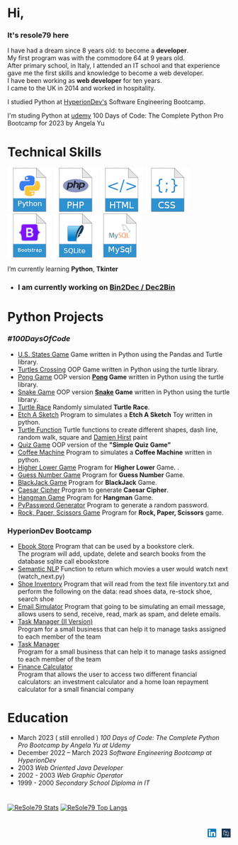 # Hi,

### It's resole79 here

I have had a dream since 8 years old: to become a **developer**.  
My first program was with the commodore 64 at 9 years old.  
After primary school, in Italy, I attended an IT school and that experience gave me the first skills and knowledge to become a web developer.  
I have been working as **web developer** for ten years.  
I came to the UK in 2014 and worked in hospitality. 

I studied Python at [HyperionDev's](https://www.hyperiondev.com/) Software Engineering Bootcamp.

I'm studing Python at [udemy](https://www.udemy.com/) 100 Days of Code: The Complete Python Pro Bootcamp for 2023 by Angela Yu

# Technical Skills

![python](./image/python.png) ![php](./image/php.png) ![html](./image/html.png) ![css](./image/css.png) ![bootstrap](./image/bootstrap.png) ![sqlite](./image/sqlite.png)![mysql](./image/mysql.png)


I’m currently learning **Python**, **Tkinter** 

- ### **I am currently working on [Bin2Dec / Dec2Bin](https://github.com/resole79/binary_to_decimal)**
 
# Python Projects

### *#100DaysOfCode*
 - [U.S. States Game](https://github.com/resole79/us_states_game) Game written in Python using the Pandas and Turtle library.
 - [Turtles Crossing](https://github.com/resole79/turtles_crossing) OOP Game written in Python using the turtle library.
 - [Pong Game](https://github.com/resole79/pong_game) OOP version **[Pong](https://en.wikipedia.org/wiki/Pong) Game** written in Python using the turtle library. 
 - [Snake Game](https://github.com/resole79/snake_game) OOP version **[Snake](https://en.wikipedia.org/wiki/Snake_(video_game_genre)) Game** written in Python using the turtle library. 
 - [Turtle Race](https://github.com/resole79/turtle_race) Randomly simulated **Turtle Race**.
 - [Etch A Sketch](https://github.com/resole79/etch_a_sketch) Program to simulates a **Etch A Sketch** Toy written in python.
 - [Turtle Function](https://github.com/resole79/turtle_function) Turtle functions to create different shapes, dash line, random walk, square and [Damien Hirst](https://en.wikipedia.org/wiki/Damien_Hirst) paint      
 - [Quiz Game](https://github.com/resole79/quiz_game) OOP version of the **"Simple Quiz Game"**      
 - [Coffee Machine](https://github.com/resole79/coffee_machine) Program to simulates a **Coffee Machine** written in python.     
 - [Higher Lower Game](https://github.com/resole79/higher_lower) Program for **Higher Lower** Game.   .     
 - [Guess Number Game](https://github.com/resole79/guess_number) Program for **Guess Number** Game.     
 - [BlackJack Game](https://github.com/resole79/blackjack) Program for **BlackJack** Game.     
 - [Caesar Cipher](https://github.com/resole79/caesar_cipher) Program to generate **Caesar Cipher**.     
 - [Hangman Game](https://github.com/resole79/hangman) Program for **Hangman** Game.     
 - [PyPassword Generator](https://github.com/resole79/password_random_generator) Program to generate a random password.     
 - [Rock, Paper, Scissors Game](https://github.com/resole79/rock_paper_scissors_game) Program for **Rock, Paper, Scissors** game.     
 
### HyperionDev Bootcamp
 - [Ebook Store](https://github.com/resole79/ebookstore)
Program that can be used by a bookstore clerk.     
The program will add, update, delete and search books from the database sqlite call ebookstore
 - [Semantic NLP](https://github.com/resole79/semantic_nlp)
Function to return which movies a user would watch next (watch_next.py)
 - [Shoe Inventory](https://github.com/resole79/shoe_inventory)
Program that will read from the text file inventory.txt and perform the following on the data: read shoes data, re-stock shoe, search shoe
 - [Email Simulator](https://github.com/resole79/email_simulator)
Program that going to be simulating an email message, allows users to send, receive, read, mark as spam, and delete emails.
 - [Task Manager (II Version)](https://github.com/resole79/task_manager_II)     
Program for a small business that can help it to manage tasks assigned to each member of the team
 - [Task Manager](https://github.com/resole79/task_manager)     
Program for a small business that can help it to manage tasks assigned to each member of the team
 - [Finance Calculator](https://github.com/resole79/finance_calculator)     
Program that allows the user to access two different financial calculators: an investment calculator and a home loan repayment calculator for a small financial company

# Education

- March 2023 ( still enrolled ) *100 Days of Code: The Complete Python Pro Bootcamp by Angela Yu at Udemy*
- December 2022 – March 2023 *Software Engineering Bootcamp at HyperionDev*
- 2003 *Web Oriented Java Developer*
- 2002 - 2003 *Web Graphic Operator*
- 1999 - 2000 *Secondary School Diploma in IT*

#    

[![ReSole79 Stats](https://github-stats-alpha.vercel.app/api?username=resole79 "ReSole79 Stats")](https://github.com/resole79/ "ReSole79 Stats")
[![ReSole79 Top Langs](https://github-readme-stats.vercel.app/api/top-langs/?username=resole79&langs_count=12&layout=compact "ReSole79 Top Language")](https://github.com/resole79/ "ReSole79 Top Language")



# 
<p align="right"><a href="https://www.linkedin.com/in/emilio-reforgiato/"  target="_blank"><img src="./image/in_logo.png"></a> &nbsp; <a href="https://www.hyperiondev.com/portfolio/123543/" target="_blank"><img src="./image/hyperiondev_logo.png"></a></p>
